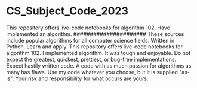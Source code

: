 # CS_Subject_Code_2023
This repository offers live-code notebooks for algorithm 102. Have implemented an algorithm.
######################
These sources include popular algorithms for all computer science fields. Written in Python. Learn and apply. This repository offers live-code notebooks for algorithm 102. I implemented algorithm. 
It was tough and enjoyable. Do not expect the greatest, quickest, prettiest, or bug-free implementations. Expect hastily written code. A code with as much passion for algorithms as many has flaws.
 Use my code whatever you choose, but it is supplied "as-is". Your risk and responsibility for what occurs are yours.

